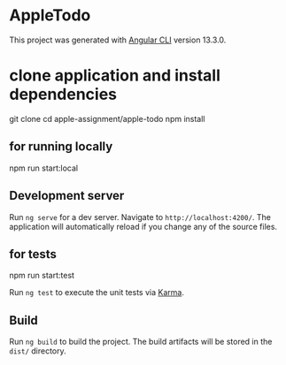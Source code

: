 # AppleTodo

This project was generated with [Angular CLI](https://github.com/angular/angular-cli) version 13.3.0.

# clone application and install dependencies
git clone 
cd apple-assignment/apple-todo
npm install
## for running locally
npm run start:local

## Development server

Run `ng serve` for a dev server. Navigate to `http://localhost:4200/`. The application will automatically reload if you change any of the source files.

## for tests
npm run start:test

Run `ng test` to execute the unit tests via [Karma](https://karma-runner.github.io).

## Build

Run `ng build` to build the project. The build artifacts will be stored in the `dist/` directory.
